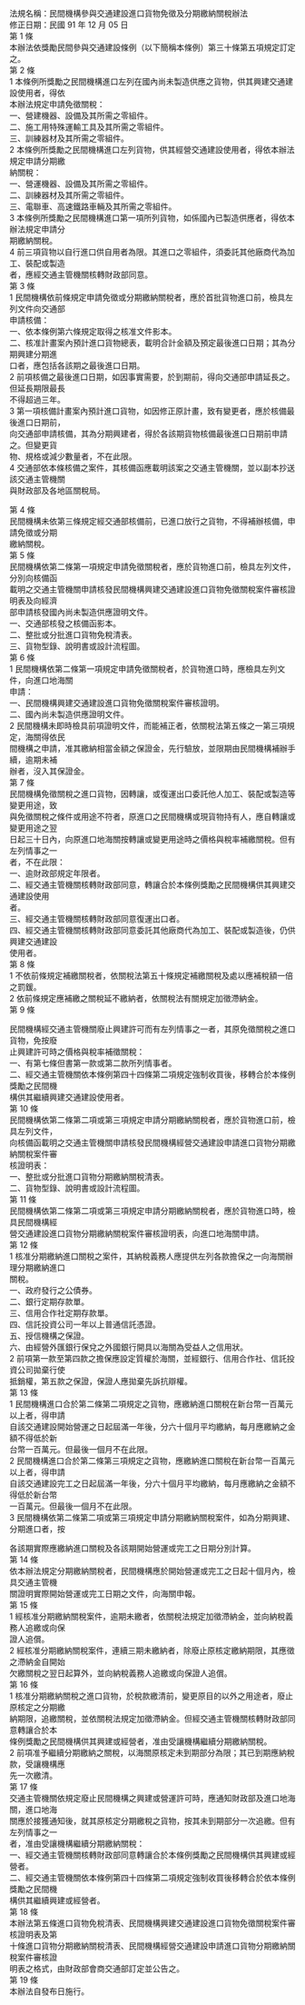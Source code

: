 法規名稱：民間機構參與交通建設進口貨物免徵及分期繳納關稅辦法  
修正日期：民國 91 年 12 月 05 日  
第 1 條  
本辦法依獎勵民間參與交通建設條例（以下簡稱本條例）第三十條第五項規定訂定之。  
第 2 條  
1 本條例所獎勵之民間機構進口左列在國內尚未製造供應之貨物，供其興建交通建設使用者，得依  
本辦法規定申請免徵關稅：  
一、營建機器、設備及其所需之零組件。  
二、施工用特殊運輸工具及其所需之零組件。  
三、訓練器材及其所需之零組件。  
2 本條例所獎勵之民間機構進口左列貨物，供其經營交通建設使用者，得依本辦法規定申請分期繳  
納關稅：  
一、營運機器、設備及其所需之零組件。  
二、訓練器材及其所需之零組件。  
三、電聯車、高速鐵路車輛及其所需之零組件。  
3 本條例所獎勵之民間機構進口第一項所列貨物，如係國內已製造供應者，得依本辦法規定申請分  
期繳納關稅。  
4 前三項貨物以自行進口供自用者為限。其進口之零組件，須委託其他廠商代為加工、裝配或製造  
者，應經交通主管機關核轉財政部同意。  
第 3 條  
1 民間機構依前條規定申請免徵或分期繳納關稅者，應於首批貨物進口前，檢具左列文件向交通部  
申請核備：  
一、依本條例第六條規定取得之核准文件影本。  
二、核准計畫案內預計進口貨物總表，載明合計金額及預定最後進口日期；其為分期興建分期進  
口者，應包括各該期之最後進口日期。  
2 前項核備之最後進口日期，如因事實需要，於到期前，得向交通部申請延長之。但延長期限最長  
不得超過三年。  
3 第一項核備計畫案內預計進口貨物，如因修正原計畫，致有變更者，應於核備最後進口日期前，  
向交通部申請核備，其為分期興建者，得於各該期貨物核備最後進口日期前申請之。但變更貨  
物、規格或減少數量者，不在此限。  
4 交通部依本條核備之案件，其核備函應載明該案之交通主管機關，並以副本抄送該交通主管機關  
與財政部及各地區關稅局。  


第 4 條  
民間機構未依第三條規定經交通部核備前，已進口放行之貨物，不得補辦核備，申請免徵或分期  
繳納關稅。  
第 5 條  
民間機構依第二條第一項規定申請免徵關稅者，應於貨物進口前，檢具左列文件，分別向核備函  
載明之交通主管機關申請核發民間機構興建交通建設進口貨物免徵關稅案件審核證明表及向經濟  
部申請核發國內尚未製造供應證明文件。  
一、交通部核發之核備函影本。  
二、整批或分批進口貨物免稅清表。  
三、貨物型錄、說明書或設計流程圖。  
第 6 條  
1 民間機構依第二條第一項規定申請免徵關稅者，於貨物進口時，應檢具左列文件，向進口地海關  
申請：  
一、民間機構興建交通建設進口貨物免徵關稅案件審核證明。  
二、國內尚未製造供應證明文件。  
2 民間機構未即時檢具前項證明文件，而能補正者，依關稅法第五條之一第三項規定，海關得依民  
間機構之申請，准其繳納相當金額之保證金，先行驗放，並限期由民間機構補辦手續，逾期未補  
辦者，沒入其保證金。  
第 7 條  
民間機構免徵關稅之進口貨物，因轉讓，或復運出口委託他人加工、裝配或製造等變更用途，致  
與免徵關稅之條件或用途不符者，原進口之民間機構或現貨物持有人，應自轉讓或變更用途之翌  
日起三十日內，向原進口地海關按轉讓或變更用途時之價格與稅率補繳關稅。但有左列情事之一  
者，不在此限：  
一、逾財政部規定年限者。  
二、經交通主管機關核轉財政部同意，轉讓合於本條例獎勵之民間機構供其興建交通建設使用  
者。  
三、經交通主管機關核轉財政部同意復運出口者。  
四、經交通主管機關核轉財政部同意委託其他廠商代為加工、裝配或製造後，仍供興建交通建設  
使用者。  
第 8 條  
1 不依前條規定補繳關稅者，依關稅法第五十條規定補繳關稅及處以應補稅額一倍之罰鍰。  
2 依前條規定應補繳之關稅延不繳納者，依關稅法有關規定加徵滯納金。  
第 9 條  


民間機構經交通主管機關廢止興建許可而有左列情事之一者，其原免徵關稅之進口貨物，免按廢  
止興建許可時之價格與稅率補徵關稅：  
一、有第七條但書第一款或第二款所列情事者。  
二、經交通主管機關依本條例第四十四條第二項規定強制收買後，移轉合於本條例獎勵之民間機  
構供其繼續興建交通建設使用者。  
第 10 條  
民間機構依第二條第二項或第三項規定申請分期繳納關稅者，應於貨物進口前，檢具左列文件，  
向核備函載明之交通主管機關申請核發民間機構經營交通建設申請進口貨物分期繳納關稅案件審  
核證明表：  
一、整批或分批進口貨物分期繳納關稅清表。  
二、貨物型錄、說明書或設計流程圖。  
第 11 條  
民間機構依第二條第二項或第三項規定申請分期繳納關稅者，應於貨物進口時，檢具民間機構經  
營交通建設進口貨物分期繳納關稅案件審核證明表，向進口地海關申請。  
第 12 條  
1 核准分期繳納進口關稅之案件，其納稅義務人應提供左列各款擔保之一向海關辦理分期繳納進口  
關稅。  
一、政府發行之公債券。  
二、銀行定期存款單。  
三、信用合作社定期存款單。  
四、信託投資公司一年以上普通信託憑證。  
五、授信機構之保證。  
六、由經營外匯銀行保兌之外國銀行開具以海關為受益人之信用狀。  
2 前項第一款至第四款之擔保應設定質權於海關，並經銀行、信用合作社、信託投資公司拋棄行使  
抵銷權，第五款之保證，保證人應拋棄先訴抗辯權。  
第 13 條  
1 民間機構進口合於第二條第二項規定之貨物，應繳納進口關稅在新台幣一百萬元以上者，得申請  
自該交通建設開始營運之日起屆滿一年後，分六十個月平均繳納，每月應繳納之金額不得低於新  
台幣一百萬元。但最後一個月不在此限。  
2 民間機構進口合於第二條第三項規定之貨物，應繳納進口關稅在新台幣一百萬元以上者，得申請  
自該交通建設完工之日起屆滿一年後，分六十個月平均繳納，每月應繳納之金額不得低於新台幣  
一百萬元。但最後一個月不在此限。  
3 民間機構依第二條第二項或第三項規定申請分期繳納關稅案件，如為分期興建、分期進口者，按  


各該期實際應繳納進口關稅及各該期開始營運或完工之日期分別計算。  
第 14 條  
依本辦法規定分期繳納關稅者，民間機構應於開始營運或完工之日起十個月內，檢具交通主管機  
關證明實際開始營運或完工日期之文件，向海關申報。  
第 15 條  
1 經核准分期繳納關稅案件，逾期未繳者，依關稅法規定加徵滯納金，並向納稅義務人追繳或向保  
證人追償。  
2 經核准分期繳納關稅案件，連續三期未繳納者，除廢止原核定繳納期限，其應徵之滯納金自開始  
欠繳關稅之翌日起算外，並向納稅義務人追繳或向保證人追償。  
第 16 條  
1 核准分期繳納關稅之進口貨物，於稅款繳清前，變更原目的以外之用途者，廢止原核定之分期繳  
納期限，追繳關稅，並依關稅法規定加徵滯納金。但經交通主管機關核轉財政部同意轉讓合於本  
條例獎勵之民間機構供其興建或經營者，准由受讓機構繼續分期繳納關稅。  
2 前項准予繼續分期繳納之關稅，以海關原核定未到期部分為限；其已到期應納稅款，受讓機構應  
先一次繳清。  
第 17 條  
交通主管機關依規定廢止民間機構之興建或營運許可時，應通知財政部及進口地海關，進口地海  
關應於接獲通知後，就其原核定分期繳稅之貨物，按其未到期部分一次追繳。但有左列情事之一  
者，准由受讓機構繼續分期繳納關稅：  
一、經交通主管機關核轉財政部同意轉讓合於本條例獎勵之民間機構供其興建或經營者。  
二、經交通主管機關依本條例第四十四條第二項規定強制收買後移轉合於依本條例獎勵之民間機  
構供其繼續興建或經營者。  
第 18 條  
本辦法第五條進口貨物免稅清表、民間機構興建交通建設進口貨物免徵關稅案件審核證明表及第  
十條進口貨物分期繳納關稅清表、民間機構經營交通建設申請進口貨物分期繳納關稅案件審核證  
明表之格式，由財政部會商交通部訂定並公告之。  
第 19 條  
本辦法自發布日施行。  


